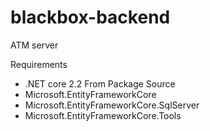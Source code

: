# blackbox-backend
ATM server

Requirements
- .NET core 2.2
From Package Source
- Microsoft.EntityFrameworkCore
- Microsoft.EntityFrameworkCore.SqlServer
- Microsoft.EntityFrameworkCore.Tools
